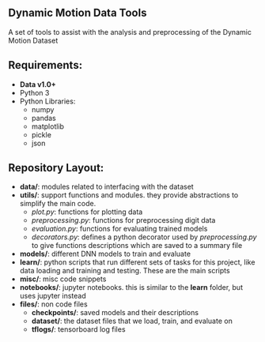 Dynamic Motion Data Tools
-----
A set of tools to assist with the analysis and preprocessing of the Dynamic Motion Dataset

Requirements:
----
- **Data v1.0+**
- Python 3
- Python Libraries:
  - numpy
  - pandas
  - matplotlib
  - pickle
  - json



Repository Layout:
----
- **data/**: modules related to interfacing with the dataset
- **utils/**: support functions and modules.
  they provide abstractions to simplify the main code.
  - *plot.py*: functions for plotting data
  - *preprocessing.py*: functions for preprocessing digit data
  - *evaluation.py*: functions for evaluating trained models
  - *decorators.py*: defines a python decorator used by *preprocessing.py*
    to give functions descriptions which are saved to a summary file
- **models/**: different DNN models to train and evaluate
- **learn/**: python scripts that run different sets of tasks for this project,
  like data loading and training and testing. These are the main scripts
- **misc/**: misc code snippets
- **notebooks/**: jupyter notebooks. this is similar to the **learn** folder, 
  but uses jupyter instead
- **files/**: non code files
  - **checkpoints/**: saved models and their descriptions
  - **dataset/**: the dataset files that we load, train, and evaluate on
  - **tflogs/**: tensorboard log files
